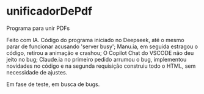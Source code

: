 # unificadorDePdf
Programa para unir PDFs

Feito com IA.
Código do programa iniciado no Deepseek, até o mesmo parar de funcionar acusando 'server busy';
Manu.ia, em seguida estragou o código, retirou a animação e crashou;
O Copilot Chat do VSCODE não deu jeito no bug;
Claude.ia no primeiro pedido arrumou o bug, implementou novidades no código e na segunda requisição construiu todo o HTML, sem necessidade de ajustes.


Em fase de teste, em busca de bugs.
